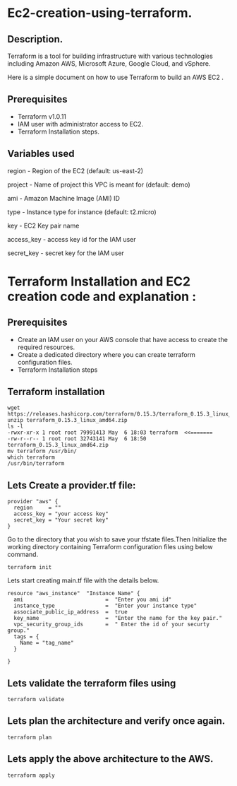 # Ec2-creation-using-terraform.

## Description.

Terraform is a tool for building infrastructure with various technologies including Amazon AWS, Microsoft Azure, Google Cloud, and vSphere.

Here is a simple document on how to use Terraform to build an AWS EC2 .

## Prerequisites

- Terraform v1.0.11
- IAM user with administrator access to EC2.
- Terraform Installation steps.

## Variables used

region - Region of the EC2 (default: us-east-2)


project - Name of project this VPC is meant for (default: demo)

ami - Amazon Machine Image (AMI) ID

type - Instance type for  instance (default: t2.micro)

key - EC2 Key pair name

access_key - access key id for the IAM user

secret_key - secret key for the IAM user


# Terraform Installation and EC2 creation code and explanation :

## Prerequisites
- Create an IAM user on your AWS console that have access to create the required resources.
- Create a dedicated directory where you can create terraform configuration files.
- Terraform Installation steps

## Terraform installation
```
wget https://releases.hashicorp.com/terraform/0.15.3/terraform_0.15.3_linux_amd64.zip
unzip terraform_0.15.3_linux_amd64.zip 
ls -l
-rwxr-xr-x 1 root root 79991413 May  6 18:03 terraform  <<=======
-rw-r--r-- 1 root root 32743141 May  6 18:50 terraform_0.15.3_linux_amd64.zip
mv terraform /usr/bin/
which terraform 
/usr/bin/terraform

```
## Lets Create a provider.tf file: 

```
provider "aws" {
  region     = ""
  access_key = "your access key"
  secret_key = "Your secret key"
}
```

Go to the directory that you wish to save your tfstate files.Then Initialize the working directory containing Terraform configuration files using below command.
```
terraform init
```

Lets start creating main.tf file with the details below.

```
resource "aws_instance"  "Instance Name" {  
  ami                          =  "Enter you ami id"
  instance_type                =  "Enter your instance type"
  associate_public_ip_address  =  true
  key_name                     =  "Enter the name for the key pair."
  vpc_security_group_ids       =  " Enter the id of your securty group."
  tags = {
    Name = "tag_name"
  }
    
}
```

## Lets validate the terraform files using
```
terraform validate
```
## Lets plan the architecture and verify once again.
```
terraform plan
```
## Lets apply the above architecture to the AWS.
```
terraform apply
```
